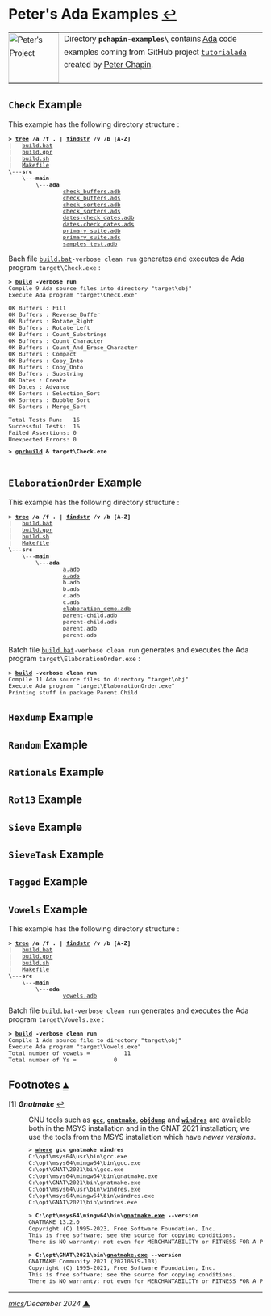 # <span id="top">Peter's Ada Examples</span> <span style="font-size:90%;">[↩](../README.md#top)</span>

<table style="font-family:Helvetica,Arial;line-height:1.6;">
  <tr>
  <td style="border:0;padding:0 10px 0 0;min-width:100px;"><a href="https://github.com/pchapin/tutorialada" rel="external"><img style="border:0;" src="../docs/images/2094217.jpg" width="100" alt="Peter's Project"/></a></td>
  <td style="border:0;padding:0;vertical-align:text-top;">
    Directory <strong><code>pchapin-examples\</code></strong> contains <a href="https://github.com/zertovitch/hac" rel="external">Ada</a> code examples coming from GitHub project <a href="https://github.com/pchapin/tutorialada"><code>tutorialada</code></a> created by <a href="https://www.pchapin.org/">Peter Chapin</a>.
  </td>
  </tr>
</table> 

## <span id="check">`Check` Example</span>

This example has the following directory structure :

<pre style="font-size:80%;">
<b>&gt; <a href="https://learn.microsoft.com/en-us/windows-server/administration/windows-commands/tree" rel="external">tree</a> /a /f . | <a href="https://learn.microsoft.com/en-us/windows-server/administration/windows-commands/findstr" rel="external">findstr</a> /v /b [A-Z]</b>
|   <a href="./Check/build.bat">build.bat</a>
|   <a href="./Check/build.gpr">build.gpr</a>
|   <a href="./Check/build.sh">build.sh</a>
|   <a href="./Check/Makefile">Makefile</a>
\---<b>src</b>
    \---<b>main</b>
        \---<b>ada</b>
                <a href="./Check/src/main/ada/check_buffers.adb">check_buffers.adb</a>
                <a href="./Check/src/main/ada/check_buffers.ads">check_buffers.ads</a>
                <a href="./Check/src/main/ada/check_sorters.adb">check_sorters.adb</a>
                <a href="./Check/src/main/ada/check_sorters.ads">check_sorters.ads</a>
                <a href="./Check/src/main/ada/dates-check_dates.adb">dates-check_dates.adb</a>
                <a href="./Check/src/main/ada/dates-check_dates.ads">dates-check_dates.ads</a>
                <a href="./Check/src/main/ada/primary_suite.adb">primary_suite.adb</a>
                <a href="./Check/src/main/ada/primary_suite.ads">primary_suite.ads</a>
                <a href="./Check/src/main/ada/samples_test.adb">samples_test.adb</a>
</pre>

Bach file [`build.bat`](./Check/build.bat)`-verbose clean run` generates and executes de Ada program `target\Check.exe` :

<pre style="font-size:80%;">
<b>&gt; <a href="./Check/build.bat">build</a> -verbose run</b>
Compile 9 Ada source files into directory "target\obj"
Execute Ada program "target\Check.exe"
&nbsp;
OK Buffers : Fill
OK Buffers : Reverse_Buffer
OK Buffers : Rotate_Right
OK Buffers : Rotate_Left
OK Buffers : Count_Substrings
OK Buffers : Count_Character
OK Buffers : Count_And_Erase_Character
OK Buffers : Compact
OK Buffers : Copy_Into
OK Buffers : Copy_Onto
OK Buffers : Substring
OK Dates : Create
OK Dates : Advance
OK Sorters : Selection_Sort
OK Sorters : Bubble_Sort
OK Sorters : Merge_Sort

Total Tests Run:   16
Successful Tests:  16
Failed Assertions: 0
Unexpected Errors: 0
</pre>

<pre style="font-size:80%;">
<b>&gt; <a href="https://docs.adacore.com/gprbuild-docs/html/gprbuild_ug/building_with_gprbuild.html">gprbuild</a> &amp; target\Check.exe</b>

</pre>

## <span id="elaboration_order">`ElaborationOrder` Example</span>

This example has the following directory structure : 

<pre style="font-size:80%;">
<b>&gt; <a href="">tree</a> /a /f . | <a href="">findstr</a> /v /b [A-Z]</b>
|   <a href="./ElaborationOrder/build.bat">build.bat</a>
|   <a href="./ElaborationOrder/build.gpr">build.gpr</a>
|   <a href="./ElaborationOrder/build.sh">build.sh</a>
|   <a href="./ElaborationOrder/Makefile">Makefile</a>
\---<b>src</b>
    \---<b>main</b>
        \---<b>ada</b>
                <a href="./ElaborationOrder/src/main/ada/a.adb">a.adb</a>
                <a href="./ElaborationOrder/src/main/ada/a.ads">a.ads</a>
                b.adb</a>
                b.ads</a>
                c.adb</a>
                c.ads</a>
                <a href="./ElaborationOrder/src/main/ada/elaboration_demo.adb">elaboration_demo.adb</a>
                parent-child.adb</a>
                parent-child.ads</a>
                parent.adb</a>
                parent.ads</a>
</pre>

Batch file [`build.bat`](./ElaborationOrder/build.bat)`-verbose clean run` generates and executes the Ada program `target\ElaborationOrder.exe` :

<pre style="font-size:80%;">
<b>&gt; <a href="./ElaborationOrder/build.bat">build</a> -verbose clean run</b>
Compile 11 Ada source files to directory "target\obj"
Execute Ada program "target\ElaborationOrder.exe"
Printing stuff in package Parent.Child
</pre>

## <span id="hexdump">`Hexdump` Example</span>

## <span id="random">`Random` Example</span>

## <span id="rationals">`Rationals` Example</span>

## <span id="rot13">`Rot13` Example</span>

## <span id="sieve">`Sieve` Example</span>

## <span id="sieve_task">`SieveTask` Example</span>

## <span id="tagged">`Tagged` Example</span>

## <span id="vowels">`Vowels` Example</span>

This example has the following directory structure :

<pre style="font-size:80%;">
<b>&gt; <a href="https://learn.microsoft.com/en-us/windows-server/administration/windows-commands/tree" rel="external">tree</a> /a /f . | <a href="https://learn.microsoft.com/en-us/windows-server/administration/windows-commands/findstr" rel="external">findstr</a> /v /b [A-Z]</b>
|   <a href="./Vowels/build.bat">build.bat</a>
|   <a href="./Vowels/build.gpr">build.gpr</a>
|   <a href="./Vowels/build.sh">build.sh</a>
|   <a href="./Vowels/Makefile">Makefile</a>
\---<b>src</b>
    \---<b>main</b>
        \---<b>ada</b>
                <a href="./Vowels/src/main/ada/vowels.adb">vowels.adb</a>
</pre>

Batch file [`build.bat`](./Vowels/build.bat)`-verbose clean run` generates and executes the Ada program `target\Vowels.exe` :

<pre style="font-size:80%;">
<b>&gt; <a href="./Vowels/build.bat">build</a> -verbose clean run</b>
Compile 1 Ada source file to directory "target\obj"
Execute Ada program "target\Vowels.exe"
Total number of vowels =          11
Total number of Ys =           0
</pre>

<!--=======================================================================-->

## <span id="footnotes">Footnotes</span> [**&#x25B4;**](#top)

<span id="footnote_01">[1]</span> ***Gnatmake*** [↩](#anchor_01)

<dl><dd>
GNU tools such as <a href="https://gcc.gnu.org/onlinedocs/gcc/Invoking-GCC.html" reé?"extermal"><code><b>gcc</b></code></a>, <a href="https://docs.adacore.com/gnat_ugn-docs/html/gnat_ugn/gnat_ugn/building_executable_programs_with_gnat.html#the-gnat-make-program-gnatmake" rel="external"><code><b>gnatmake</b></code></a>, <a href="https://sourceware.org/binutils/docs/binutils/objdump.html" rel="external"><code><b>objdump</b></code></a> and <a href="https://sourceware.org/binutils/docs/binutils/windres.html" rel="external"><code><b>windres</b></code></a> are available both in the MSYS installation and in the GNAT 2021 installation; we use the tools from the MSYS installation which have <i>newer versions</i>.
<pre style="font-size:80%;">
<b>&gt; <a href="https://learn.microsoft.com/en-us/windows-server/administration/windows-commands/where">where</a> gcc gnatmake windres</b>
C:\opt\msys64\usr\bin\gcc.exe
C:\opt\msys64\mingw64\bin\gcc.exe
C:\opt\GNAT\2021\bin\gcc.exe
C:\opt\msys64\mingw64\bin\gnatmake.exe
C:\opt\GNAT\2021\bin\gnatmake.exe
C:\opt\msys64\usr\bin\windres.exe
C:\opt\msys64\mingw64\bin\windres.exe
C:\opt\GNAT\2021\bin\windres.exe
&nbsp;
<b>&gt; C:\opt\msys64\mingw64\bin\<a href="https://gcc.gnu.org/onlinedocs/gnat_ugn/Switches-for-gnatmake.html">gnatmake.exe</a> --version</b>
GNATMAKE 13.2.0
Copyright (C) 1995-2023, Free Software Foundation, Inc.
This is free software; see the source for copying conditions.
There is NO warranty; not even for MERCHANTABILITY or FITNESS FOR A PARTICULAR PURPOSE.
&nbsp;
<b>&gt; C:\opt\GNAT\2021\bin\<a href="https://gcc.gnu.org/onlinedocs/gnat_ugn/Switches-for-gnatmake.html">gnatmake.exe</a> --version</b>
GNATMAKE Community 2021 (20210519-103)
Copyright (C) 1995-2021, Free Software Foundation, Inc.
This is free software; see the source for copying conditions.
There is NO warranty; not even for MERCHANTABILITY or FITNESS FOR A PARTICULAR PURPOSE.
</pre>
</dd></dl>

***

*[mics](https://lampwww.epfl.ch/~michelou/)/December 2024* [**&#9650;**](#top)
<span id="bottom">&nbsp;</span>

<!-- link refs -->

[alr_cli]: https://alire.ada.dev/docs/#first-steps
[github_alire]: https://github.com/alire-project/alire
[gnatmake_cmd]: https://docs.adacore.com/gnat_ugn-docs/html/gnat_ugn/gnat_ugn/building_executable_programs_with_gnat.html#the-gnat-make-program-gnatmake
[gprbuild_cmd]: https://docs.adacore.com/gprbuild-docs/html/gprbuild_ug/building_with_gprbuild.html